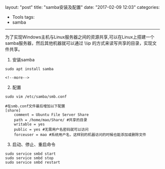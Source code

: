 layout: "post"
title: "samba安装及配置"
date: "2017-02-09 12:03"
categories:
- Tools
tags:
- samba
---
为了实现Windows主机与Linux服务器之间的资源共享,可以在Linux上搭建一个samba服务器，然后其他机器就可以通过 \\\\ip 的方式来读写共享的目录，实现文件共享。

1. 安装samba
```
sudo apt install samba
```
    <!--more-->
2. 配置
```
sudo vim /etc/samba/smb.conf

#在smb.conf文件最后增加以下配置
[share]
    comment = Ubuntu File Server Share
    path = /home/mao/Share/ #共享的目录
    writable = yes
    public = yes #无需用户名密码就可以访问
    forceuser = mao #系统用户名，这样别的机器访问的时候也能添加或删除文件
```
3. 启动、停止、重启命令
```
sudo service smbd start
sudo service smbd stop
sudo service smbd restart
```
